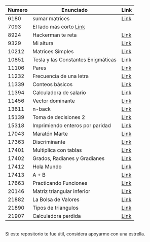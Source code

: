 **Numero** |  **Enunciado** | **Link**
------------ | ------------- | ------------- 
6180 | sumar matrices | [Link](https://github.com/FranzxFernandez/omegaUp-EjerciciosResueltos/blob/main/sumar%20matrices/main.c)
7093 | El lado más corto [Link](https://github.com/FranzxFernandez/omegaUp-EjerciciosResueltos/blob/main/El%20lado%20m%C3%A1s%20corto/main.c)
8924 | Hackerman te reta | [Link](https://github.com/FranzxFernandez/omegaUp-EjerciciosResueltos/blob/main/Hackerman%20te%20reta/main.c)
9329 | Mi altura | [Link](https://github.com/FranzxFernandez/omegaUp-EjerciciosResueltos/blob/main/Mi%20altura/main.c)
10212 | Matrices Simples | [Link](https://github.com/FranzxFernandez/omegaUp-EjerciciosResueltos/blob/main/Matrices%20Simples/main.c)
10851 | Tesla y las Constantes Enigmáticas | [Link](https://github.com/FranzxFernandez/omegaUp-EjerciciosResueltos/blob/main/Tesla%20y%20las%20Constantes%20Enigm%C3%A1ticas/main.c)
11106 | Pares | [Link](https://github.com/FranzxFernandez/omegaUp-EjerciciosResueltos/blob/main/Pares/main.c)
11232 | Frecuencia de una letra | [Link](https://github.com/FranzxFernandez/omegaUp-EjerciciosResueltos/blob/main/Frecuencia%20de%20una%20letra/main.c)
11339 | Conteos básicos | [Link](https://github.com/FranzxFernandez/omegaUp-EjerciciosResueltos/blob/main/Conteos%20b%C3%A1sicos/main.c)
11394 | Calculadora de salario | [Link](https://github.com/FranzxFernandez/omegaUp-EjerciciosResueltos/blob/main/Calculadora%20de%20salario/main.c)
11456 | Vector dominante | [Link](https://github.com/FranzxFernandez/omegaUp-EjerciciosResueltos/blob/main/Vector_dominante/main.c)
13611 | n-back | [Link](https://github.com/FranzxFernandez/omegaUp-EjerciciosResueltos/blob/main/n-back/main.c)
15139 | Toma de decisiones 2 | [Link](https://github.com/FranzxFernandez/omegaUp-EjerciciosResueltos/blob/main/Toma%20de%20decisiones%202/main.c)
15318 | Imprimiendo enteros por paridad | [Link](https://github.com/FranzxFernandez/omegaUp-EjerciciosResueltos/blob/main/Imprimiendo_enteros_por_paridad/main.c)
17043 | Maratón Marte | [Link](https://github.com/FranzxFernandez/omegaUp-EjerciciosResueltos/blob/main/Marat%C3%B3n%20Marte/main.c)
17363 | Discriminante | [Link](https://github.com/FranzxFernandez/omegaUp-EjerciciosResueltos/blob/main/Discriminante/main.c)
17401 | Multiplica con tablas | [Link](https://github.com/FranzxFernandez/omegaUp-EjerciciosResueltos/blob/main/Multiplica_con_tablas/main.c)
17402 | Grados, Radianes y Gradianes | [Link](https://github.com/FranzxFernandez/omegaUp-EjerciciosResueltos/blob/main/Grados%2C%20Radianes%20y%20Gradianes/main.c)
17412 | Hola Mundo | [Link](https://github.com/FranzxFernandez/omegaUp-EjerciciosResueltos/blob/main/Hola%20Mundo/main.c)
17413 | A + B | [Link](https://github.com/FranzxFernandez/omegaUp-EjerciciosResueltos/blob/main/A%2BB/main.c)
17663 | Practicando Funciones | [Link](https://github.com/FranzxFernandez/omegaUp-EjerciciosResueltos/blob/main/Practicando%20Funciones/main.c)
20146 | Matriz triangular inferior | [Link](https://github.com/FranzxFernandez/omegaUp-EjerciciosResueltos/blob/main/Matriz%20triangular%20inferior/main.c)
21882 | La Bolsa de Valores | [Link](https://github.com/FranzxFernandez/omegaUp-EjerciciosResueltos/blob/main/La%20Bolsa%20de%20Valores/main.c)
21890 | Tipos de triangulos | [Link](https://github.com/FranzxFernandez/omegaUp-EjerciciosResueltos/blob/main/Tipos%20de%20triangulos/main.c)
21907 | Calculadora perdida | [Link](https://github.com/FranzxFernandez/omegaUp-EjerciciosResueltos/blob/main/Calculadora%20perdida/main.c)

<br>
Si este repositorio te fue útil, considera apoyarme con una estrella.
